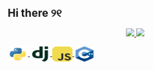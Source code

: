 ## Hi there ୨୧

<div align="center">
  <a href="https://github.com/Kaesales">
  <img height="190em" src="https://github-readme-stats.vercel.app/api?username=Kaesales&show_icons=true&theme=dark&include_all_commits=true&count_private=true"/>
  <img height="160em" src="https://github-readme-stats.vercel.app/api/top-langs/?username=Kaesales&layout=compact&langs_count=7&theme=dark"/>
</div>

<div style="display: inline_block"><br>
  <img align="center" alt="Kaella-Python" height="30" width="40" src="https://raw.githubusercontent.com/devicons/devicon/master/icons/python/python-original.svg">
  <img align="center" alt="Kaella-Django" height="30" width="40" src="https://raw.githubusercontent.com/devicons/devicon/master/icons/django/django-plain.svg">
  <img align="center" alt="Kaella-JS" height="30" width="40" src="https://github.com/tandpfun/skill-icons/blob/main/icons/JavaScript.svg">
  <img align="center" alt="Kaella-Cpp" height="30" width="40" src="https://raw.githubusercontent.com/devicons/devicon/master/icons/cplusplus/cplusplus-original.svg">
</div>


##

